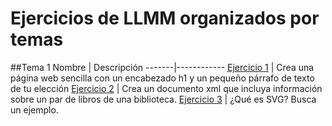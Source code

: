 # Ejercicios de LLMM organizados por temas
##Tema 1
Nombre | Descripción
-------|------------
[Ejercicio 1](/tema1/html.html) | Crea una página web sencilla con un encabezado h1 y un pequeño párrafo de texto de tu elección
[Ejercicio 2](/tema1/xml.xml) | Crea un documento xml que incluya información sobre un par de libros de una biblioteca.
[Ejercicio 3](/tema1/svg.html) | ¿Qué es SVG? Busca un ejemplo.
